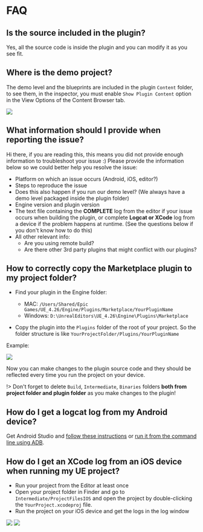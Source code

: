 # FAQ

## Is the source included in the plugin?

Yes, all the source code is inside the plugin and you can modify it as you see fit.

## Where is the demo project?

The demo level and the blueprints are included in the plugin `Content` folder, to see them, in the inspector, you must enable `Show Plugin Content` option in the View Options of the Content Browser tab.

![](/images/issues/show-plugin-content.png)

## What information should I provide when reporting the issue?

Hi there, if you are reading this, this means you did not provide enough information to troubleshoot your issue :) Please provide the information below so we could better help you resolve the issue:

* Platform on which an issue occurs (Android, iOS, editor?)
* Steps to reproduce the issue
* Does this also happen if you run our demo level? (We always have a demo level packaged inside the plugin folder)
* Engine version and plugin version
* The text file containing the **COMPLETE** log from the editor if your issue occurs when building the plugin, or complete **Logcat or XCode** log from a device if the problem happens at runtime. (See the questions below if you don't know how to do this)
* All other relevant info:
  * Are you using remote build?
  * Are there other 3rd party plugins that might conflict with our plugins?

## How to correctly copy the Marketplace plugin to my project folder?

- Find your plugin in the Engine folder:
  - MAC: `/Users/Shared/Epic Games/UE_4.26/Engine/Plugins/Marketplace/YourPluginName`
  - Windows: `D:\UnrealEditors\UE_4.26\Engine\Plugins\Marketplace`

- Copy the plugin into the `Plugins` folder of the root of your project. So the folder structure is like `YourProjectFolder/Plugins/YourPluginName`

Example:

![](/images/issues/plugin.png)

Now you can make changes to the plugin source code and they should be reflected every time you run the project on your device.

!> Don't forget to delete `Build`, `Intermediate`, `Binaries` folders **both from project folder and plugin folder** as you make changes to the plugin!

## How do I get a logcat log from my Android device?

Get Android Studio and [follow these instructions](https://developer.android.com/studio/debug/am-logcat) or [run it from the command line using ADB](https://developer.android.com/studio/command-line/logcat).

## How do I get an XCode log from an iOS device when running my UE project?

* Run your project from the Editor at least once
* Open your project folder in Finder and go to `Intermediate/ProjectFilesIOS` and open the project by double-clicking the `YourProject.xcodeproj` file.
* Run the project on your iOS device and get the logs in the log window

![](/images/issues/xcode-proj.png)
![](/images/issues/logs.png)